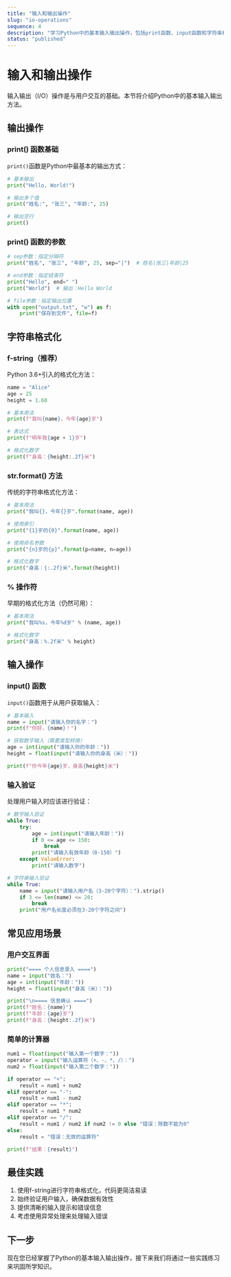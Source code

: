 ```yaml
---
title: "输入和输出操作"
slug: "io-operations"
sequence: 4
description: "学习Python中的基本输入输出操作，包括print函数、input函数和字符串格式化"
status: "published"
---
```


# 输入和输出操作

输入输出（I/O）操作是与用户交互的基础。本节将介绍Python中的基本输入输出方法。

## 输出操作

### print() 函数基础
`print()`函数是Python中最基本的输出方式：

```python
# 基本输出
print("Hello, World!")

# 输出多个值
print("姓名:", "张三", "年龄:", 25)

# 输出空行
print()
```

### print() 函数的参数

```python
# sep参数：指定分隔符
print("姓名", "张三", "年龄", 25, sep="|")  # 姓名|张三|年龄|25

# end参数：指定结束符
print("Hello", end=" ")
print("World")  # 输出：Hello World

# file参数：指定输出位置
with open("output.txt", "w") as f:
    print("保存到文件", file=f)
```

## 字符串格式化

### f-string（推荐）
Python 3.6+引入的格式化方法：

```python
name = "Alice"
age = 25
height = 1.68

# 基本用法
print(f"我叫{name}，今年{age}岁")

# 表达式
print(f"明年我{age + 1}岁")

# 格式化数字
print(f"身高：{height:.2f}米")
```

### str.format() 方法
传统的字符串格式化方法：

```python
# 基本用法
print("我叫{}，今年{}岁".format(name, age))

# 使用索引
print("{1}岁的{0}".format(name, age))

# 使用命名参数
print("{n}岁的{p}".format(p=name, n=age))

# 格式化数字
print("身高：{:.2f}米".format(height))
```

### % 操作符
早期的格式化方法（仍然可用）：

```python
# 基本用法
print("我叫%s，今年%d岁" % (name, age))

# 格式化数字
print("身高：%.2f米" % height)
```

## 输入操作

### input() 函数
`input()`函数用于从用户获取输入：

```python
# 基本输入
name = input("请输入你的名字：")
print(f"你好，{name}！")

# 获取数字输入（需要类型转换）
age = int(input("请输入你的年龄："))
height = float(input("请输入你的身高（米）："))

print(f"你今年{age}岁，身高{height}米")
```

### 输入验证
处理用户输入时应该进行验证：

```python
# 数字输入验证
while True:
    try:
        age = int(input("请输入年龄："))
        if 0 <= age <= 150:
            break
        print("请输入有效年龄（0-150）")
    except ValueError:
        print("请输入数字")

# 字符串输入验证
while True:
    name = input("请输入用户名（3-20个字符）：").strip()
    if 3 <= len(name) <= 20:
        break
    print("用户名长度必须在3-20个字符之间")
```

## 常见应用场景

### 用户交互界面
```python
print("==== 个人信息录入 ====")
name = input("姓名：")
age = int(input("年龄："))
height = float(input("身高（米）："))

print("\n==== 信息确认 ====")
print(f"姓名：{name}")
print(f"年龄：{age}岁")
print(f"身高：{height:.2f}米")
```

### 简单的计算器
```python
num1 = float(input("输入第一个数字："))
operator = input("输入运算符（+、-、*、/）：")
num2 = float(input("输入第二个数字："))

if operator == "+":
    result = num1 + num2
elif operator == "-":
    result = num1 - num2
elif operator == "*":
    result = num1 * num2
elif operator == "/":
    result = num1 / num2 if num2 != 0 else "错误：除数不能为0"
else:
    result = "错误：无效的运算符"

print(f"结果：{result}")
```

## 最佳实践

1. 使用f-string进行字符串格式化，代码更简洁易读
2. 始终验证用户输入，确保数据有效性
3. 提供清晰的输入提示和错误信息
4. 考虑使用异常处理来处理输入错误

## 下一步

现在您已经掌握了Python的基本输入输出操作，接下来我们将通过一些实践练习来巩固所学知识。
